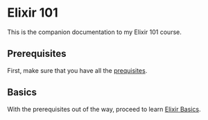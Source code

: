 # Elixir 101

This is the companion documentation to my Elixir 101 course.

## Prerequisites

First, make sure that you have all the [prequisites](0-prerequisites/prerequisites.md).

## Basics

With the prerequisites out of the way, proceed to learn [Elixir Basics](1-basics/basics.md).
